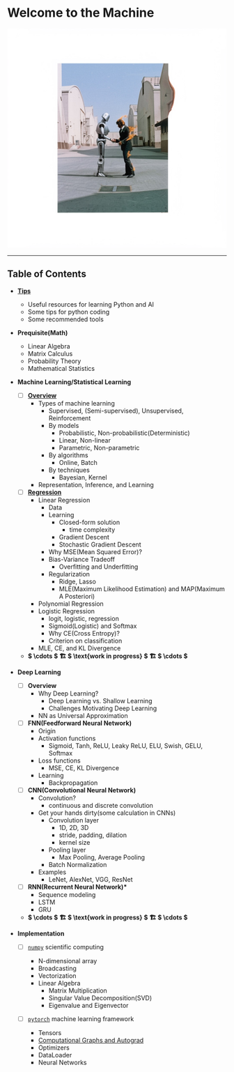 # Welcome to the Machine

![wttm](assets/media/cover.jpeg)

---

## Table of Contents

- [**Tips**](notes/tips.md)
  - Useful resources for learning Python and AI
  - Some tips for python coding
  - Some recommended tools

- **Prequisite(Math)**
  - Linear Algebra
  - Matrix Calculus
  - Probability Theory
  - Mathematical Statistics

- **Machine Learning/Statistical Learning**
  - [ ] [**Overview**](notes/machine-learning_statistical-learning/overview.md)
    - Types of machine learning
      - Supervised, (Semi-supervised), Unsupervised, Reinforcement
      - By models
        - Probabilistic, Non-probabilistic(Deterministic)
        - Linear, Non-linear
        - Parametric, Non-parametric
      - By algorithms
        - Online, Batch
      - By techniques
        - Bayesian, Kernel
    - Representation, Inference, and Learning
  - [ ] [**Regression**](notes/machine-learning_statistical-learning/regression.md)
    - Linear Regression
      - Data
      - Learning
        - Closed-form solution
          - time complexity
        - Gradient Descent
        - Stochastic Gradient Descent
      - Why MSE(Mean Squared Error)?
      - Bias-Variance Tradeoff
        - Overfitting and Underfitting
      - Regularization
        - Ridge, Lasso
        - MLE(Maximum Likelihood Estimation) and MAP(Maximum A Posteriori)
    - Polynomial Regression
    - Logistic Regression
      - logit, logistic, regression
      - Sigmoid(Logistic) and Softmax
      - Why CE(Cross Entropy)?
      - Criterion on classification
    - MLE, CE, and KL Divergence
  - **$ \cdots $ 🏗️ $ \text{work in progress} $ 🏗️ $ \cdots $**
- **Deep Learning**
  - [ ] **Overview**
    - Why Deep Learning?
      - Deep Learning vs. Shallow Learning
      - Challenges Motivating Deep Learning
    - NN as Universal Approximation
  - [ ] **FNN(Feedforward Neural Network)**
    - Origin
    - Activation functions
      - Sigmoid, Tanh, ReLU, Leaky ReLU, ELU, Swish, GELU, Softmax
    - Loss functions
      - MSE, CE, KL Divergence
    - Learning
      - Backpropagation
  - [ ] **CNN(Convolutional Neural Network)**
    - Convolution?
      - continuous and discrete convolution
    - Get your hands dirty(some calculation in CNNs)
      - Convolution layer
        - 1D, 2D, 3D
        - stride, padding, dilation
        - kernel size
      - Pooling layer
        - Max Pooling, Average Pooling
      - Batch Normalization
    - Examples
      - LeNet, AlexNet, VGG, ResNet
  - [ ] **RNN(Recurrent Neural Network)\***
    - Sequence modeling
    - LSTM
    - GRU
  - **$ \cdots $ 🏗️ $ \text{work in progress} $ 🏗️ $ \cdots $**


- **Implementation**
  - [ ] [`numpy`](https://numpy.org) scientific computing
    - N-dimensional array
    - Broadcasting
    - Vectorization
    - Linear Algebra
      - Matrix Multiplication
      - Singular Value Decomposition(SVD)
      - Eigenvalue and Eigenvector

  - [ ] [`pytorch`](https://pytorch.org) machine learning framework
    - Tensors
    - [Computational Graphs and Autograd](https://github.com/Paperspace/PyTorch-101-Tutorial-Series/blob/master/PyTorch%20101%20Part%201%20-%20Computational%20Graphs%20and%20Autograd%20in%20PyTorch.ipynb)
    - Optimizers
    - DataLoader
    - Neural Networks